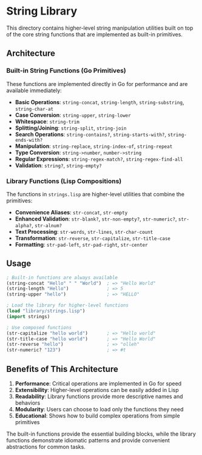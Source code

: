# String Library

This directory contains higher-level string manipulation utilities built on top of the core string functions that are implemented as built-in primitives.

## Architecture

### Built-in String Functions (Go Primitives)
These functions are implemented directly in Go for performance and are available immediately:

- **Basic Operations**: `string-concat`, `string-length`, `string-substring`, `string-char-at`
- **Case Conversion**: `string-upper`, `string-lower`
- **Whitespace**: `string-trim`
- **Splitting/Joining**: `string-split`, `string-join`
- **Search Operations**: `string-contains?`, `string-starts-with?`, `string-ends-with?`
- **Manipulation**: `string-replace`, `string-index-of`, `string-repeat`
- **Type Conversion**: `string->number`, `number->string`
- **Regular Expressions**: `string-regex-match?`, `string-regex-find-all`
- **Validation**: `string?`, `string-empty?`

### Library Functions (Lisp Compositions)
The functions in `strings.lisp` are higher-level utilities that combine the primitives:

- **Convenience Aliases**: `str-concat`, `str-empty`
- **Enhanced Validation**: `str-blank?`, `str-non-empty?`, `str-numeric?`, `str-alpha?`, `str-alnum?`
- **Text Processing**: `str-words`, `str-lines`, `str-char-count`
- **Transformation**: `str-reverse`, `str-capitalize`, `str-title-case`
- **Formatting**: `str-pad-left`, `str-pad-right`, `str-center`

## Usage

```lisp
; Built-in functions are always available
(string-concat "Hello" " " "World")  ; => "Hello World"
(string-length "Hello")              ; => 5
(string-upper "hello")               ; => "HELLO"

; Load the library for higher-level functions
(load "library/strings.lisp")
(import strings)

; Use composed functions
(str-capitalize "hello world")       ; => "Hello world"
(str-title-case "hello world")       ; => "Hello World"
(str-reverse "hello")                ; => "olleh"
(str-numeric? "123")                 ; => #t
```

## Benefits of This Architecture

1. **Performance**: Critical operations are implemented in Go for speed
2. **Extensibility**: Higher-level operations can be easily added in Lisp
3. **Readability**: Library functions provide more descriptive names and behaviors
4. **Modularity**: Users can choose to load only the functions they need
5. **Educational**: Shows how to build complex operations from simple primitives

The built-in functions provide the essential building blocks, while the library functions demonstrate idiomatic patterns and provide convenient abstractions for common tasks.
